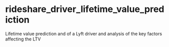 # rideshare_driver_lifetime_value_prediction
 Lifetime value prediction and of a Lyft driver and analysis of the key factors affecting the LTV
